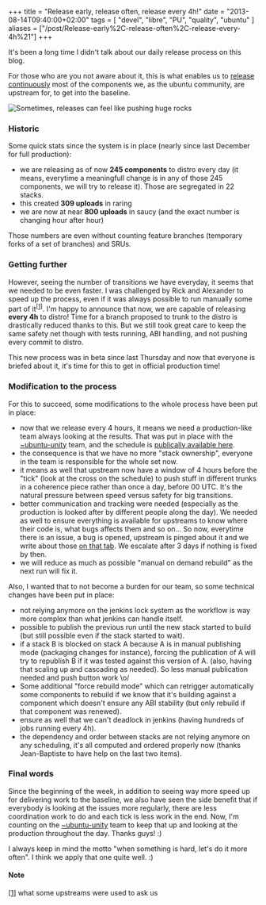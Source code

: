 +++
title = "Release early, release often, release every 4h!"
date = "2013-08-14T09:40:00+02:00"
tags = [ "devel", "libre", "PU", "quality", "ubuntu" ]
aliases = ["/post/Release-early%2C-release-often%2C-release-every-4h%21"]
+++
    <p>It's been a long time I didn't talk about our daily release process on this blog.</p>


<p>For those who are you not aware about it, this is what enables us to <a href="https://wiki.ubuntu.com/DailyRelease">release continuously</a> most of the components we, as the ubuntu community, are upstream for, to get into the baseline.</p>


<p><img src="/public/ubuntu/.push_rock_m.jpg" alt="Sometimes, releases can feel like pushing huge rocks" style="display:block; margin:0 auto;" title="Sometimes, releases can feel like pushing huge rocks, août 2013" /></p>


<h3>Historic</h3>

<p>Some quick stats since the system is in place (nearly since last December for full production):</p>
<ul>
<li>we are releasing as of now <strong>245 components</strong> to distro every day (it means, everytime a meaningfull change is in any of those 245 components, we will try to release it). Those are segregated in 22 stacks.</li>
<li>this created <strong>309 uploads</strong> in raring</li>
<li>we are now at near <strong>800 uploads</strong> in saucy (and the exact number is changing hour after hour)</li>
</ul>

<p>Those numbers are even without counting feature branches (temporary forks of a set of branches) and SRUs.</p>


<h3>Getting further</h3>

<p>However, seeing the number of transitions we have everyday, it seems that we needed to be even faster. I was challenged by Rick and Alexander to speed up the process, even if it was always possible to run manually some part of it<sup>[<a href="#pnote-194-1" id="rev-pnote-194-1">1</a>]</sup>. I'm happy to announce that now, we are capable of releasing <strong>every 4h</strong> to distro! Time for a branch proposed to trunk to the distro is drastically reduced thanks to this. But we still took great care to  keep the same safety net though with tests running, ABI handling,  and not pushing every commit to distro.<p>


<p>This new process was in beta since last Thursday and now that everyone is briefed about it, it's time for this to get in official production time!</p>


<h3>Modification to the process</h3>

<p>For this to succeed, some modifications to the whole process have been put in place:</p>
<ul>
<li>now that we release every 4 hours, it means we need a production-like team always looking at the results. That was put in place with the <a href="https://launchpad.net/~ubuntu-unity">~ubuntu-unity</a> team, and the schedule is <a href="https://docs.google.com/a/canonical.com/spreadsheet/ccc?key=0AuDk72Lpx8U5dHFtUmlPOUtCRk8zR2dtaEpIbUVhMmc#gid=4">publically available here</a>.</li>
<li>the consequence is that we have no more "stack ownership", everyone in the team is responsible for the whole set now.</li>
<li>it means as well that upstream now have a window of 4 hours before the "tick" (look at the cross on the schedule) to push stuff in different trunks in a coherence piece rather than once a day, before 00 UTC. It's the natural pressure between speed versus safety for big transitions.</li>
<li>better communication and tracking were needed (especially as the production is looked after by different people along the day). We needed as well to ensure everything is available for upstreams to know where their code is, what bugs affects them and so on… So now, everytime there is an issue, a bug is opened, upstream is pinged about it and we write about those <a href="https://docs.google.com/a/canonical.com/spreadsheet/ccc?key=0AuDk72Lpx8U5dHFtUmlPOUtCRk8zR2dtaEpIbUVhMmc#gid=3">on that tab</a>. We escalate after 3 days if nothing is fixed by then.</li>
<li>we will reduce as much as possible "manual on demand rebuild" as the next run will fix it.</li>
</ul>

<p>Also, I wanted that to not become a burden for our team, so some technical changes have been put in place:</p>
<ul>
<li>not relying anymore on the jenkins lock system as the workflow is way more complex than what jenkins can handle itself.</li>
<li>possible to publish the previous run until the new stack started to build (but still possible even if the stack started to wait).</li>
<li>if a stack B is blocked on stack A because A is in manual publishing mode (packaging changes for instance), forcing the publication of A will try to republish B if it was tested against this version of A. (also, having that scaling up and cascading as needed). So less manual publication needed and push button work \o/</li>
<li>Some additional "force rebuild mode" which can retrigger automatically some components to rebuild if we know that it's building against a component which doesn't ensure any ABI stability (but only rebuild if that component was renewed).</li>
<li>ensure as well that we can't deadlock in jenkins (having hundreds of jobs running every 4h).</li>
<li>the dependency and order between stacks are not relying anymore on any scheduling, it's all computed and ordered properly now (thanks Jean-Baptiste to have help on the last two items).</li>
</ul>

<h3>Final words</h3>

<p>Since the beginning of the week, in addition to seeing way more speed up for delivering work to the baseline, we also have seen the side benefit that if everybody is looking at the issues more regularly, there are less coordination work to do and each tick is less work in the end. Now, I'm counting on the <a href="https://launchpad.net/~ubuntu-unity">~ubuntu-unity</a> team to keep that up and looking at the production throughout the day. Thanks guys! :)</p>


<p>I always keep in mind the motto "when something is hard, let's do it more often". I think we apply that one quite well. :)</p>
<div class="footnotes"><h4 class="footnotes-title">Note</h4>
<p>[<a href="#rev-pnote-194-1" id="pnote-194-1">1</a>] what some upstreams were used to ask us</p><div>
